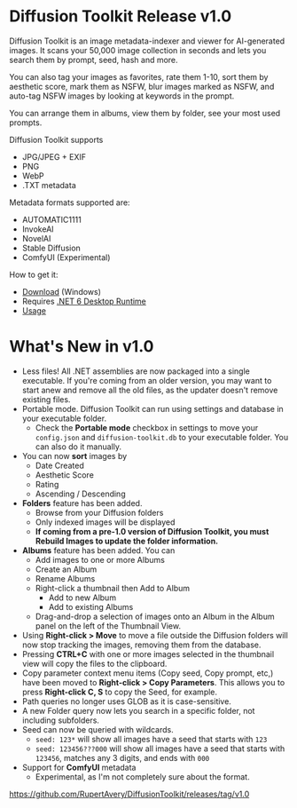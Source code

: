 # Diffusion Toolkit Release v1.0

Diffusion Toolkit is an image metadata-indexer and viewer for AI-generated images.  It scans your 50,000 image collection in seconds and lets you search them by prompt, seed, hash and more.

You can also tag your images as favorites, rate them 1-10, sort them by aesthetic score, mark them as NSFW, blur images marked as NSFW, and auto-tag NSFW images by looking at keywords in the prompt.

You can arrange them in albums, view them by folder, see your most used prompts.

Diffusion Toolkit supports

* JPG/JPEG + EXIF
* PNG
* WebP
* .TXT metadata

Metadata formats supported are:

* AUTOMATIC1111
* InvokeAI
* NovelAI
* Stable Diffusion
* ComfyUI (Experimental)

How to get it:

* [Download](https://github.com/RupertAvery/DiffusionToolkit/releases/tag/v1.0
) (Windows)
* Requires [.NET 6 Desktop Runtime](https://dotnet.microsoft.com/en-us/download/dotnet/6.0) 
* [Usage](https://github.com/RupertAvery/DiffusionToolkit/blob/master/Diffusion.Toolkit/Tips.md)

# What's New in v1.0

* Less files! All .NET assemblies are now packaged into a single executable. If you're coming from an older version, you may want to start anew and remove all the old files, as the updater doesn't remove existing files.
* Portable mode. Diffusion Toolkit can run using settings and database in your executable folder.
   * Check the **Portable mode** checkbox in settings to move your `config.json` and `diffusion-toolkit.db` to your executable folder.  You can also do it manually.
* You can now **sort** images by
   * Date Created
   * Aesthetic Score
   * Rating   
   * Ascending / Descending
* **Folders** feature has been added.
   * Browse from your Diffusion folders
   * Only indexed images will be displayed
   * **If coming from a pre-1.0 version of Diffusion Toolkit, you must Rebuild Images to update the folder information.** 
* **Albums** feature has been added. You can
   * Add images to one or more Albums
   * Create an Album
   * Rename Albums
   * Right-click a thumbnail then Add to Album 
      * Add to new Album
      * Add to existing Albums
   * Drag-and-drop a selection of images onto an Album in the Album panel on the left of the Thumbnail View.
* Using **Right-click > Move** to move a file outside the Diffusion folders will now stop tracking the images, removing them from the database.
* Pressing **CTRL+C** with one or more images selected in the thumbnail view will copy the files to the clipboard.
* Copy parameter context menu items (Copy seed, Copy prompt, etc,) have been moved to **Right-click > Copy Parameters**. This allows you to press **Right-click C, S** to copy the Seed, for example.
* Path queries no longer uses GLOB as it is case-sensitive.
* A new Folder query now lets you search in a specific folder, not including subfolders.
* Seed can now be queried with wildcards.
   * `seed: 123*` will show all images have a seed that starts with `123`
   * `seed: 123456???000` will show all images have a seed that starts with `123456`, matches any 3 digits, and ends with `000`
* Support for **ComfyUI** metadata
   * Experimental, as I'm not completely sure about the format.


https://github.com/RupertAvery/DiffusionToolkit/releases/tag/v1.0

